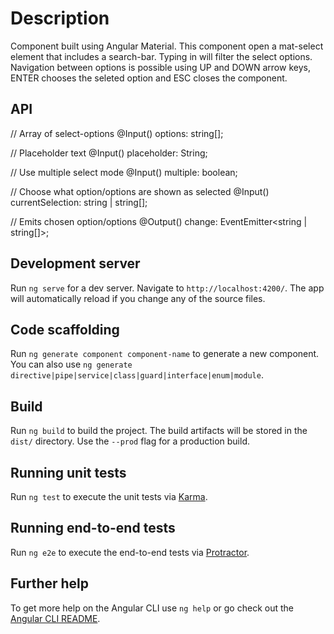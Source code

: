 # Description

Component built using Angular Material. This component open a mat-select element that includes a search-bar. Typing in will filter the select options. Navigation between options is possible using UP and DOWN arrow keys, ENTER chooses the seleted option and ESC closes the component.

## API

   // Array of select-options
  @Input() options: string[];
  
  // Placeholder text
  @Input() placeholder: String;
  
  // Use multiple select mode
  @Input() multiple: boolean;
  
  // Choose what option/options are shown as selected
  @Input() currentSelection: string | string[];
  
  // Emits chosen option/options
  @Output() change: EventEmitter<string | string[]>;

## Development server

Run `ng serve` for a dev server. Navigate to `http://localhost:4200/`. The app will automatically reload if you change any of the source files.

## Code scaffolding

Run `ng generate component component-name` to generate a new component. You can also use `ng generate directive|pipe|service|class|guard|interface|enum|module`.

## Build

Run `ng build` to build the project. The build artifacts will be stored in the `dist/` directory. Use the `--prod` flag for a production build.

## Running unit tests

Run `ng test` to execute the unit tests via [Karma](https://karma-runner.github.io).

## Running end-to-end tests

Run `ng e2e` to execute the end-to-end tests via [Protractor](http://www.protractortest.org/).

## Further help

To get more help on the Angular CLI use `ng help` or go check out the [Angular CLI README](https://github.com/angular/angular-cli/blob/master/README.md).
